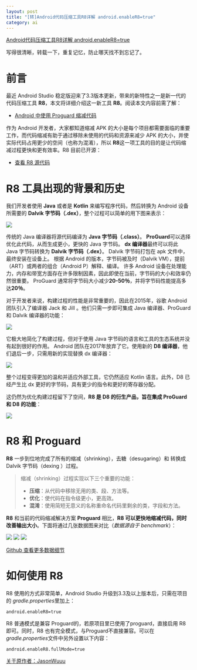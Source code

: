```yaml
---
layout: post
title: "[转]Android代码压缩工具R8详解 android.enableR8=true"
category: ai
---
```


[Android代码压缩工具R8详解 android.enableR8=true](https://juejin.im/post/5c52b971e51d45517411cc72)

写得很清晰，转载一下，重复记忆，防止哪天找不到忘记了。

# 前言

最近 Android Studio 稳定版迎来了3.3版本更新，带来的新特性之一是新一代的代码压缩工具 **R8**，本文将详细介绍这一新工具 **R8**。阅读本文内容前需了解：

- [Android 中使用 Proguard 缩减代码](https://link.juejin.im/?target=https%3A%2F%2Fdeveloper.android.com%2Fstudio%2Fbuild%2Fshrink-code)

作为 Android 开发者，大家都知道缩减 APK 的大小是每个项目都需要面临的重要工作，而代码缩减有助于通过移除未使用的代码和资源来减少 APK 的大小，并使实际代码占用更少的空间（也称为混淆），所以 **R8**这一项工具的目的是让代码缩减过程更快和更有效率。R8 目前已开源：

- [查看 R8 源代码](https://link.juejin.im/?target=https%3A%2F%2Fandroid.googlesource.com%2Fplatform%2Fexternal%2Fr8%2F)

# R8 工具出现的背景和历史

我们开发者使用 **Java** 或者是 **Kotlin** 来编写程序代码，然后转换为 Android 设备所需要的 **Dalvik 字节码（.dex）**，整个过程可以简单的用下图来表示：

![](https://user-gold-cdn.xitu.io/2019/1/31/168a324531ec0230?imageslim)

传统的 Java 编译器将源代码编译为 **Java 字节码（.class）**。 **ProGuard**可以选择优化此代码，从而生成更小，更快的 Java 字节码。 **dx 编译器**最终可以将此 Java 字节码转换为 **Dalvik 字节码（.dex）**。 Dalvik 字节码打包在 apk 文件中，最终安装在设备上。 根据 Android 的版本，字节码被及时（Dalvik VM），提前（ART）或两者的组合（Android P）解释、编译。 许多 Android 设备在处理能力，内存和带宽方面存在许多限制因素，因此即使在当前，字节码的大小和效率仍然很重要。 ProGuard 通常将字节码大小减少**20-50％**，并将字节码性能提高多达**20％**。

对于开发者来说，构建过程的性能是非常重要的，因此在2015年，谷歌 Android 团队引入了编译器 Jack 和 Jill 。他们只需一步即可集成 Java 编译器、ProGuard 和 Dalvik 编译器的功能：


![](https://user-gold-cdn.xitu.io/2019/1/31/168a3245323f73f7?imageslim)

它极大地简化了构建过程，但对于使用 Java 字节码的语言和工具的生态系统并没有起到很好的作用。 Android 团队在2017年放弃了它。使用新的 **D8 编译器**，他们退后一步，只需用新的实现替换 dx 编译器：

![](https://user-gold-cdn.xitu.io/2019/1/31/168a324533855b27?imageslim)

整个过程变得更加的温和并适应外部工具，它仍然适应 Kotlin 语言。此外，D8 已经产生比 dx 更好的字节码，具有更少的指令和更好的寄存器分配。



这仍然为优化构建过程留下了空间，**R8 是 D8 的衍生产品，旨在集成 ProGuard 和 D8 的功能**：

![](https://user-gold-cdn.xitu.io/2019/1/31/168a324533855b27?imageslim)

# R8 和 Proguard

**R8** 一步到位地完成了所有的缩减（shrinking），去糖（desugaring）和 转换成 Dalvik 字节码（dexing ）过程。

> 缩减（shrinking）过程实现以下三个重要的功能：
>
> - **压缩**：从代码中移除无用的类、段、方法等。
> - **优化**：使代码在指令级更小，更高效。
> - **混淆**：使用简短无意义的名称重命名代码里剩余的类，字段和方法。

**R8** 和当前的代码缩减解决方案 **Proguard** 相比，**R8 可以更快地缩减代码，同时改善输出大小**。下面将通过几张数据图来对比（*数据源自于 benchmark*）：

![](https://user-gold-cdn.xitu.io/2019/1/31/168a324533e21356?imageslim)
![](https://user-gold-cdn.xitu.io/2019/1/31/168a3245cd2573ab?imageslim)
![](https://user-gold-cdn.xitu.io/2019/1/31/168a3245ce8214a9?imageslim)

[Github 查看更多数据细节](https://link.juejin.im/?target=https%3A%2F%2Fgithub.com%2Fmadsager%2Fsanta-tracker-android)

# 如何使用 R8

R8 使用的方式非常简单，Android Studio 升级到3.3及以上版本后，只需在项目的 *gradle.properties*里加上：

```
android.enableR8=true
```

R8 普通模式是兼容 Proguard的，若原项目里已使用了proguard，直接启用 R8 即可。同时，R8 也有完全模式，与Proguard不直接兼容。可以在 *gradle.properties*文件中另外设置以下内容：

```
android.enableR8.fullMode=true
```


[关于原作者：JasonWuuu](https://juejin.im/user/5c204d5ce51d4548ac6f63c8/posts)